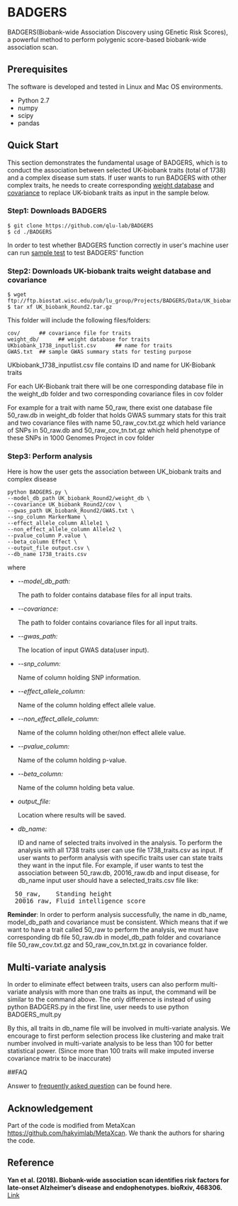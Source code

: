 # BADGERS

BADGERS(Biobank-wide Association Discovery using GEnetic Risk Scores), a powerful method to perform polygenic score-based biobank-wide association scan.

## Prerequisites

The software is developed and tested in Linux and Mac OS environments.
- Python 2.7
- numpy
- scipy
- pandas

## Quick Start 

This section demonstrates the fundamental usage of BADGERS, which is to conduct the association between selected UK-biobank traits (total of 1738) and a complex disease sum stats. If user wants to run BADGERS with other complex traits, he needs to create corresponding [weight database](https://github.com/qlu-lab/BADGERS/wiki/Create-db-files) and [covariance](https://github.com/qlu-lab/BADGERS/wiki/Create-covariance-file) to replace UK-biobank traits as input in the sample below. 
### Step1: Downloads BADGERS

```
$ git clone https://github.com/qlu-lab/BADGERS
$ cd ./BADGERS
```
In order to test whether BADGERS function correctly in user's machine user can run [sample test](https://github.com/qlu-lab/BADGERS/wiki/Sample-test) to test BADGERS' function

### Step2: Downloads UK-biobank traits weight database and covariance
```
$ wget ftp://ftp.biostat.wisc.edu/pub/lu_group/Projects/BADGERS/Data/UK_biobank_Round2.tar.gz
$ tar xf UK_biobank_Round2.tar.gz
```
This folder will include the following files/folders:
```
cov/      ## covariance file for traits
weight_db/      ## weight database for traits
UKbiobank_1738_inputlist.csv      ## name for traits
GWAS.txt  ## sample GWAS summary stats for testing purpose
```
UKbiobank_1738_inputlist.csv file contains ID and name for UK-Biobank traits

For each UK-Biobank trait there will be one corresponding database file in the weight_db folder and two corresponding covariance files in cov folder

For example for a trait with name 50_raw, there exist one database file 50_raw.db in weight_db folder that holds GWAS summary stats for this trait and two covariance files with name 50_raw_cov.txt.gz which held variance of SNPs in 50_raw.db and 50_raw_cov_tn.txt.gz which held phenotype of these SNPs in 1000 Genomes Project in cov folder


### Step3: Perform analysis

Here is how the user gets the association between UK_biobank traits and complex disease

```
python BADGERS.py \
--model_db_path UK_biobank_Round2/weight_db \
--covariance UK_biobank_Round2/cov \
--gwas_path UK_biobank_Round2/GWAS.txt \
--snp_column MarkerName \
--effect_allele_column Allele1 \
--non_effect_allele_column Allele2 \
--pvalue_column P.value \
--beta_column Effect \
--output_file output.csv \
--db_name 1738_traits.csv 
```
where
- *--model_db_path:*

    The path to folder contains database files for all input traits.

- *--covariance:*

    The path to folder contains covariance files for all input traits.

- *--gwas_path:*

    The location of input GWAS data(user input).

- *--snp_column:*

    Name of column holding SNP information.

- *--effect_allele_column:*

    Name of the column holding effect allele value.

- *--non_effect_allele_column:*

    Name of the column holding other/non effect allele value.

- *--pvalue_column:*

    Name of the column holding p-value.

- *--beta_column:*

    Name of the column holding beta value.

- *output_file:*

    Location where results will be saved.

- *db_name:*

    ID and name of selected traits involved in the analysis. To perform the analysis with all 1738 traits user can use file 1738_traits.csv as input. If user wants to perform analysis with specific traits user can state traits they want in the input file. For example, if user wants to test the association between 50_raw.db, 20016_raw.db and input disease, for db_name input user should have a selected_traits.csv file like:
<pre>
  50_raw,    Standing height
  20016_raw, Fluid intelligence score
</pre>

**Reminder**: In order to perform analysis successfully, the name in db_name, model_db_path and covariance must be consistent. Which means that if we want to have a trait called 50_raw to perform the analysis, we must have corresponding db file 50_raw.db in model_db_path folder and covariance file 50_raw_cov.txt.gz and 50_raw_cov_tn.txt.gz in covariance folder.

## Multi-variate analysis

In order to eliminate effect between traits, users can also perform multi-variate analysis with more than one traits as input, the command will be similar to the command above. The only difference is instead of using python BADGERS.py in the first line, user needs to use python BADGERS_mult.py

By this, all traits in db_name file will be involved in multi-variate analysis. We encourage to first perform selection process like clustering and make trait number involved in multi-variate analysis to be less than 100 for better statistical power. (Since more than 100 traits will make imputed inverse covariance matrix to be inaccurate)

##FAQ

Answer to [frequently asked question](https://github.com/qlu-lab/BADGERS/wiki/) can be found here.

## Acknowledgement
Part of the code is modified from MetaXcan https://github.com/hakyimlab/MetaXcan. We thank the authors for sharing the code.

## Reference
**Yan et al. (2018). Biobank-wide association scan identifies risk factors for late-onset Alzheimer’s disease and endophenotypes. bioRxiv, 468306.** [Link](https://www.biorxiv.org/content/early/2018/11/12/468306)
